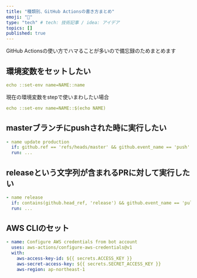 ```yaml
---
title: "種類別、GitHub Actionsの書き方まとめ"
emoji: "📌"
type: "tech" # tech: 技術記事 / idea: アイデア
topics: []
published: true
---
```


GitHub Actionsの使い方でハマることが多いので備忘録のためまとめます


## 環境変数をセットしたい

```yml
echo ::set-env name=NAME::name
```

現在の環境変数をstepで使いまわしたい場合

```yml
echo ::set-env name=NAME::$(echo NAME)
```

## masterブランチにpushされた時に実行したい

```yml
- name update production
  if: github.ref == 'refs/heads/master' && github.event_name == 'push'
  run: ...
```

## releaseという文字列が含まれるPRに対して実行したい

```yml
- name release
  if: contains(github.head_ref, 'release') && github.event_name == 'pull_request'
  run: ...
```

## AWS CLIのセット

```yml
- name: Configure AWS credentials from bot account
  uses: aws-actions/configure-aws-credentials@v1
  with:
    aws-access-key-id: ${{ secrets.ACCESS_KEY }}
    aws-secret-access-key: ${{ secrets.SECRET_ACCESS_KEY }}
    aws-region: ap-northeast-1
```